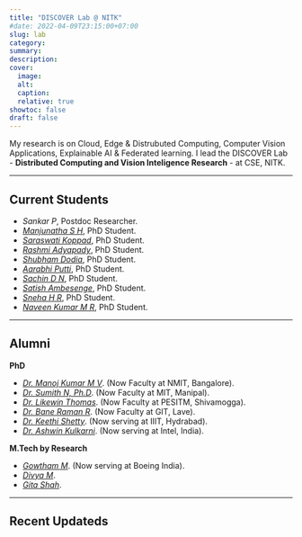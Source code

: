 ```yaml
---
title: "DISCOVER Lab @ NITK"
#date: 2022-04-09T23:15:00+07:00
slug: lab
category:
summary:
description: 
cover:
  image:
  alt:
  caption: 
  relative: true
showtoc: false
draft: false
---
```


My research is on Cloud, Edge & Distrubuted Computing, Computer Vision Applications, Explainable AI & Federated learning. I lead the DISCOVER Lab - **Distributed Computing and Vision Inteligence Research** - at CSE, NITK. 

---
**Current Students**
---
- *Sankar P*, Postdoc Researcher.
- [*Manjunatha S H*](https://cse.nitk.ac.in/researchscholars/manjunatha), PhD Student.
- [*Saraswati Koppad*](https://cse.nitk.ac.in/researchscholars/saraswathi-koppad), PhD Student.
- [*Rashmi Adyapady*](https://cse.nitk.ac.in/researchscholars/rashmi-adyapady-r), PhD Student.
- [*Shubham Dodia*](https://cse.nitk.ac.in/researchscholars/rashmi-adyapady-r), PhD Student.
- [*Aarabhi Putti*](https://www.linkedin.com/in/aarabhi-putty-9b6270137/), PhD Student.
- [*Sachin D N*](https://www.linkedin.com/in/sachin-dudda-nagaraju-a3838976/), PhD Student.
- [*Satish Ambesenge*](https://www.linkedin.com/in/sateesh-ambesange-3020185/), PhD Student.
- [*Sneha H R*](https://nmit.irins.org/profile/264945), PhD Student.
- [*Naveen Kumar M R*](https://scholar.google.com/citations?user=6e9zAAoAAAAJ&hl=en), PhD Student.

---
**Alumni**
---
**PhD**
- [*Dr. Manoj Kumar M V*](https://www.linkedin.com/in). (Now Faculty at NMIT, Bangalore).
- [*Dr. Sumith N, Ph.D*](https://www.linkedin.com/in). (Now Faculty at MIT, Manipal).
- [*Dr. Likewin Thomas*](https://www.linkedin.com/in). (Now Faculty at PESITM, Shivamogga).
- [*Dr. Bane Raman R*](https://www.linkedin.com/in). (Now Faculty at GIT, Lave).
- [*Dr. Keethi Shetty*](https://www.linkedin.com/in). (Now serving at IIIT, Hydrabad).
- [*Dr. Ashwin Kulkarni*](https://www.linkedin.com/in). (Now serving at Intel, India).

**M.Tech by Research**

- [*Gowtham M*](https://www.linkedin.com/in). (Now serving at Boeing India).
- [*Divya M*](https://www.linkedin.com/in).
- [*Gita Shah*](https://www.linkedin.com/in).
---
**Recent Updateds**
---
